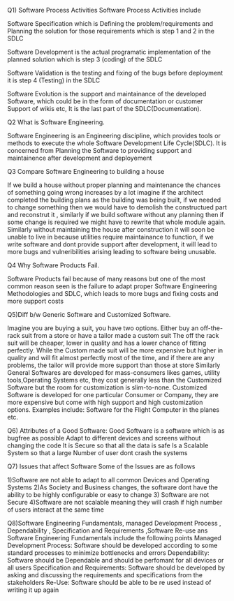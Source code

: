 Q1) Software Process Activities
Software Process Activities include

Software Specification which is Defining the problem/requirements and Planning the solution for those requirements which is step 1 and 2 in the SDLC

Software Development is the actual programatic implementation of the planned solution which is step 3 (coding) of the SDLC

Software Validation is the testing and fixing of the bugs before deployment it is step 4 (Testing) in the SDLC

Software Evolution is the support and maintainance of the developed Software, which could be in the form of documentation or customer Support of wikis etc, It is the last part of the SDLC(Documentation).



Q2 What is Software Engineering.

Software Engineering is an Engineering discipline, which provides tools or methods to execute the whole Software Development Life Cycle(SDLC).
It is concerned from Planning the Software to providing support and maintainence after development and deployement




Q3 Compare Software Engineering to building a house

If we build a house without proper planning and maintenance the chances of something going wrong increases by a lot
imagine if the architect completed the building plans as the building was being built, if we needed to change something then we would have to demolish the constructued part and reconstrut it , similarly if we build software without any planning then if some change is required we might have to rewrite that whole module again.
Similarly without maintaining the house after construction it will soon be unable to live in because utilities require maintainance to function, if we write software and dont provide support after development, it will lead to more bugs and vulneribilities arising leading to software being unusable.

Q4 Why Software Products Fail.

Software Products fail because of many reasons but one of the most common reason seen is the failure to adapt proper Software Engineering Methodologies and SDLC, which leads to more bugs and fixing costs and more support costs

Q5)Diff b/w Generic Software and Customized Software.

Imagine you are buying a suit, you have two options. Either buy an off-the-rack suit from a store or have a tailor made a custom suit
The off the rack suit will be cheaper, lower in quality and has a lower chance of fitting perfectly.
While the Custom made suit will be more expensive but higher in quality and will fit almost perfectly most of the time, and if there are any problems, the tailor will provide more support than those at store
Similarly General Softwares are developed for mass-consumers likes games, utility tools,Operating Systems etc, they cost generally less than the Customized Software but the room for customization is slim-to-none.
Customized Software is developed for one particular Consumer or Company, they are more expensive but come with high support and high customization options. Examples include: Software for the Flight Computer in the planes etc.

Q6) Attributes of a Good Software:
Good Software is a software which is
as bugfree as possible
Adapt to different devices and screens without changing the code
It is Secure so that all the data is safe 
Is a Scalable System so that a large Number of user dont crash the systems

Q7) Issues that affect Software
Some of the Issues are as follows

1)Software are not able to adapt to all common Devices and Operating Systems
2)As Society and Business changes, the software dont  have the ability to be highly configurable or easy to change
3) Software are not Secure 
4)Software are not scalable meaning they will crash if high number of users interact at the same time


Q8)Software Engineering Fundamentals, managed Development Process , Dependability , Specification and Requirements ,Software Re-use
ans
Software Engineering Fundamentals include the following points
Managed Development Process: Software should be developed according to some standard processes to minimize bottlenecks and errors
Dependability: Software should be Dependable and should be perfomant for all devices or all users
Specification and Requirements: Software should be developed by asking and discussing the requirements and specifications from the stakeholders
Re-Use: Software should be able to be re used instead of writing it up again
